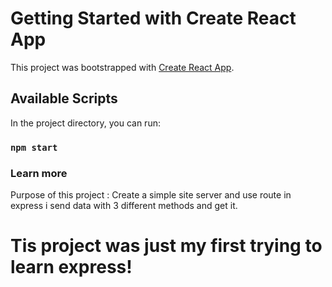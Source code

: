 # Getting Started with Create React App

This project was bootstrapped with [Create React App](https://github.com/facebook/create-react-app).

## Available Scripts

In the project directory, you can run:

### `npm start`

### Learn more
Purpose of this project : Create a simple site server and use route in express 
i send data with 3 different methods and get it.

# Tis project was just my first trying to learn express!


